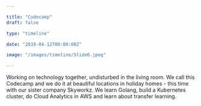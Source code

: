 ```yaml
---

title: "Codecamp"
draft: false

type: "timeline"

date: "2019-04-12T00:00:00Z"

image: "/images/timeline/Slide6.jpeg"

---
```


Working on technology together, undisturbed in the living room. We call this Codecamp and we do it at beautiful locations in holiday homes - this time with our sister company Skyworkz. We learn Golang, build a Kubernetes cluster, do Cloud Analytics in AWS and learn about transfer learning.
